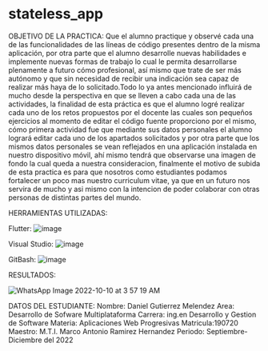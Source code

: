 # stateless_app

OBJETIVO DE LA PRACTICA: Que el alumno practique y observé cada una de las funcionalidades de las líneas de código presentes dentro de la misma aplicación, por otra parte que el alumno desarrolle nuevas habilidades e implemente nuevas formas de trabajo lo cual le permita desarrollarse plenamente a futuro cómo profesional, así mismo que trate de ser más autónomo y que sin necesidad de recibir una indicación sea capaz de realizar más haya de lo solicitado.Todo lo ya antes mencionado influirá de mucho desde la perspectiva en que se lleven a cabo cada una de las actividades, la finalidad de esta práctica es que el alumno logré realizar cada uno de los retos propuestos por el docente las cuales son pequeños ejercicios al momento de editar el código fuente proporciono por el mismo, cómo primera actividad fue que mediante sus datos personales el alumno logrará editar cada uno de los apartados solicitados y por otra parte que los mismos datos personales se vean reflejados en una aplicación instalada en nuestro dispositivo móvil, ahí mismo tendrá que observarse una imagen de fondo la cual queda a nuestra consideracion, finalmente el motivo de subida de esta practica es para que nosotros como estudiantes podamos fortalecer un poco mas nuestro curriculum vitae, ya que en un futuro nos servira de mucho y asi mismo con la intencion de poder colaborar con otras personas de distintas partes del mundo.

HERRAMIENTAS UTILIZADAS:

Flutter:
![image](https://user-images.githubusercontent.com/100882800/194829309-e413cf89-117b-4b05-a3ea-47744a6fcc3d.png)

Visual Studio:
![image](https://user-images.githubusercontent.com/100882800/194829543-1829f567-832f-423f-8028-492697c60633.png)

GitBash:
![image](https://user-images.githubusercontent.com/100882800/194829703-5c9d8018-11a7-4936-82c2-dc94fae0eb31.png)



RESULTADOS:

![WhatsApp Image 2022-10-10 at 3 57 19 AM](https://user-images.githubusercontent.com/100882800/194830853-19e1dd99-35ba-49e6-880e-4b3811297fc2.jpeg)


DATOS DEL ESTUDIANTE:
Nombre: Daniel Gutierrez Melendez
Area: Desarrollo de Sofware Multiplataforma
Carrera: ing.en Desarrollo y Gestion de Software
Materia: Aplicaciones Web Progresivas
Matricula:190720
Maestro: M.T.I. Marco Antonio Ramirez Hernandez
Periodo: Septiembre-Diciembre del 2022

